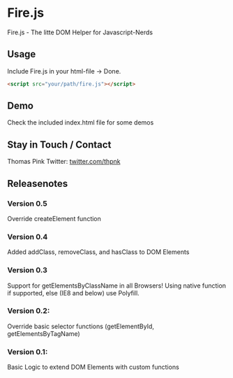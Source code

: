 Fire.js
=======

Fire.js - The litte DOM Helper for Javascript-Nerds

## Usage
Include Fire.js in your html-file -> Done.
``` html
<script src="your/path/fire.js"></script>
```

## Demo
Check the included index.html file for some demos


## Stay in Touch / Contact
Thomas Pink
Twitter: [twitter.com/thpnk](http://twitter.com/thpnk)


## Releasenotes

### Version 0.5
Override createElement function

### Version 0.4
Added addClass, removeClass, and hasClass to DOM Elements

### Version 0.3
Support for getElementsByClassName in all Browsers!
Using native function if supported, else (IE8 and below) use Polyfill.

### Version 0.2:
Override basic selector functions (getElementById, getElementsByTagName)

### Version 0.1:
Basic Logic to extend DOM Elements with custom functions
